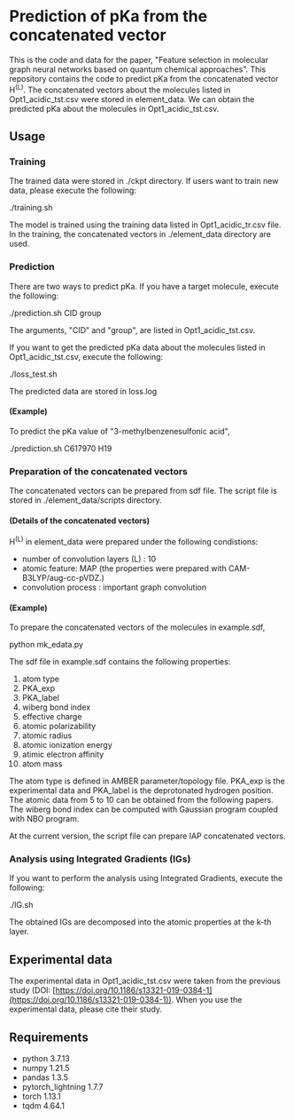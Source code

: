# Prediction of pKa from the concatenated vector
This is the code and data for the paper, "Feature selection in molecular graph neural networks based on quantum chemical approaches". This repository contains the code to predict pKa from the concatenated vector H<sup>(L)</sup>.
The concatenated vectors about the molecules listed in Opt1_acidic_tst.csv were stored in element_data.
We can obtain the predicted pKa about the molecules in Opt1_acidic_tst.csv.

## Usage

### Training
The trained data were stored in ./ckpt directory. 
If users want to train new data, please execute the following:

   ./training.sh

The model is trained using the training data listed in Opt1_acidic_tr.csv file.
In the training, the concatenated vectors in ./element_data directory are used.

### Prediction

There are two ways to predict pKa. 
If you have a target molecule, execute the following:

   ./prediction.sh CID group

The arguments, "CID" and "group", are listed in Opt1_acidic_tst.csv.

If you want to get the predicted pKa data about the molecules listed in Opt1_acidic_tst.csv, execute the following:

   ./loss_test.sh

The predicted data are stored in loss.log

#### (Example)
To predict the pKa value of "3-methylbenzenesulfonic acid", 

   ./prediction.sh C617970 H19

### Preparation of the concatenated vectors
The concatenated vectors can be prepared from sdf file.
The script file is stored in ./element_data/scripts directory.

#### (Details of the concatenated vectors)
H<sup>(L)</sup> in element_data were prepared under the following condistions:
   - number of convolution layers (L) : 10
   - atomic feature: MAP (the properties were prepared with CAM-B3LYP/aug-cc-pVDZ.)
   - convolution process : important graph convolution

#### (Example)
To prepare the concatenated vectors of the molecules in example.sdf,

   python mk_edata.py

The sdf file in example.sdf contains the following properties:

 1. atom type
 2. PKA_exp
 3. PKA_label
 4. wiberg bond index
 5. effective charge
 6. atomic polarizability
 7. atomic radius
 8. atomic ionization energy
 9. atimic electron affinity
 10. atom mass

The atom type is defined in AMBER parameter/topology file.
PKA_exp is the experimental data and PKA_label is the deprotonated hydrogen position.
The atomic data from 5 to 10 can be obtained from the following papers.
The wiberg bond index can be computed with Gaussian program coupled with NBO program.

At the current version, the script file can prepare IAP concatenated vectors.

### Analysis using Integrated Gradients (IGs)

If you want to perform the analysis using Integrated Gradients, execute the following:

   ./IG.sh

The obtained IGs are decomposed into the atomic properties at the k-th layer.

## Experimental data 
The experimental data in Opt1_acidic_tst.csv were taken from the previous study (DOI: [https://doi.org/10.1186/s13321-019-0384-1](https://doi.org/10.1186/s13321-019-0384-1)). 
When you use the experimental data, please cite their study. 

## Requirements

* python 3.7.13
* numpy 1.21.5
* pandas 1.3.5
* pytorch_lightning 1.7.7
* torch 1.13.1
* tqdm 4.64.1
